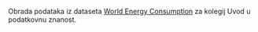 Obrada podataka iz dataseta [World Energy Consumption](https://www.kaggle.com/datasets/pralabhpoudel/world-energy-consumption) za kolegij Uvod u podatkovnu znanost.
